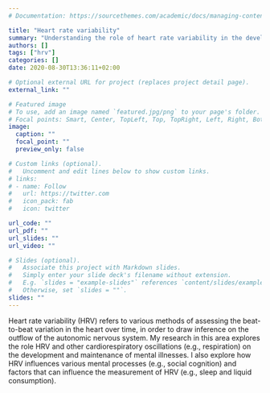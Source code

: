 ```yaml
---
# Documentation: https://sourcethemes.com/academic/docs/managing-content/

title: "Heart rate variability"
summary: "Understanding the role of heart rate variability in the development and maintenance of mental illnesses"
authors: []
tags: ["hrv"]
categories: []
date: 2020-08-30T13:36:11+02:00

# Optional external URL for project (replaces project detail page).
external_link: ""

# Featured image
# To use, add an image named `featured.jpg/png` to your page's folder.
# Focal points: Smart, Center, TopLeft, Top, TopRight, Left, Right, BottomLeft, Bottom, BottomRight.
image:
  caption: ""
  focal_point: ""
  preview_only: false

# Custom links (optional).
#   Uncomment and edit lines below to show custom links.
# links:
# - name: Follow
#   url: https://twitter.com
#   icon_pack: fab
#   icon: twitter

url_code: ""
url_pdf: ""
url_slides: ""
url_video: ""

# Slides (optional).
#   Associate this project with Markdown slides.
#   Simply enter your slide deck's filename without extension.
#   E.g. `slides = "example-slides"` references `content/slides/example-slides.md`.
#   Otherwise, set `slides = ""`.
slides: ""
---
```


Heart rate variability (HRV) refers to various methods of assessing the beat-to-beat variation in the heart over time, in order to draw inference on the outflow of the autonomic nervous system. My research in this area explores the role HRV and other cardiorespiratory oscillations (e.g., respiration) on the development and maintenance of mental illnesses. I also explore how HRV influences various mental processes (e.g., social cognition) and factors that can influence the measurement of HRV (e.g., sleep and liquid consumption).

